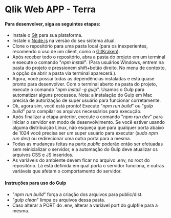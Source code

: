 Qlik Web APP - Terra
===================

#### Para desenvolver, siga as seguintes etapas: ####
* Instale o [Git](https://git-scm.com/downloads) para sua plataforma.
* Instale o [Node.js](https://nodejs.org/en/download/) na versão do seu sistema atual.
* Clone o repositório para uma pasta local (para os inexperientes, recomendo o uso de um client, como o [GitKraken](http://www.gitkraken.com/download)).
* Após receber todo o repositório, abra a pasta do projeto em um terminal e execute o comando "_npm install_". (Para usuários Windows, entrem na pasta do projeto e pressionem shift+botão direito. No menu de contexto, a opção de abrir a pasta via terminal aparecerá.).
* Agora, você possui todas as dependências instaladas e está quase pronto para desenvolver. Com o terminal aberto na pasta do projeto, execute o comando "_npm install -g gulp_". Usamos o Gulp para automatizar alguns processos. Nota: a instalação do Gulp em Mac precisa de autorização de super usuário para funcionar corretamente.
* Ok, agora sim, você está pronto! Execute "_npm run build_" ou "_gulp build_" para compilar os arquivos necessários para execução.
* Após finalizar a etapa anterior, execute o comando "_npm run dev_" para iniciar o servidor em modo de desenvolvimento. Se você estiver usando alguma distribuição Linux, não esqueça que para qualquer porta abaixo de 1024 você precisa ser um super usuário para executar (_sudo npm run dev_) ou redirecionar uma outra porta para a mesma.
* Todas as mudanças feitas na parte _public_ poderão então ser efetuadas sem reinicializar o servidor, e a automação do Gulp deve atualizar os arquivos CSS e JS inseridos.
* As variáveis do ambiente devem ficar no arquivo .env, no root do repositório. Lá está definida em qual porta o servidor funciona, e outras variáveis que afetam o comportamento do servidor.


#### Instruções para uso do Gulp
* "_npm run build_" força a criação dos arquivos para public/dist.
* "_gulp clean_" limpa os arquivos dessa pasta.
* Caso alterar a PORT do .env, alterar a variável port do gulpfile para a mesma.
